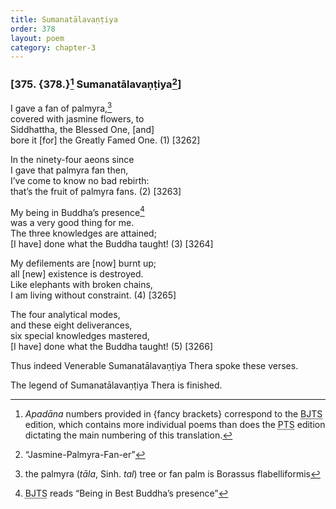 ```yaml
---
title: Sumanatālavaṇṭiya
order: 378
layout: poem
category: chapter-3
---
```


### \[375. {378.}[^1] Sumanatālavaṇṭiya[^2]\]

I gave a fan of palmyra,[^3]  
covered with jasmine flowers, to  
Siddhattha, the Blessed One, \[and\]  
bore it \[for\] the Greatly Famed One. (1) \[3262\]

In the ninety-four aeons since  
I gave that palmyra fan then,  
I’ve come to know no bad rebirth:  
that’s the fruit of palmyra fans. (2) \[3263\]

My being in Buddha’s presence[^4]  
was a very good thing for me.  
The three knowledges are attained;  
\[I have\] done what the Buddha taught! (3) \[3264\]

My defilements are \[now\] burnt up;  
all \[new\] existence is destroyed.  
Like elephants with broken chains,  
I am living without constraint. (4) \[3265\]

The four analytical modes,  
and these eight deliverances,  
six special knowledges mastered,  
\[I have\] done what the Buddha taught! (5) \[3266\]

Thus indeed Venerable Sumanatālavaṇṭiya Thera spoke these verses.

The legend of Sumanatālavaṇṭiya Thera is finished.

[^1]: *Apadāna* numbers provided in {fancy brackets} correspond to the <abbr title="Buddha Jayanthi Tripitaka Series">BJTS</abbr> edition, which contains more individual poems than does the <abbr title="Pali Text Society">PTS</abbr> edition dictating the main numbering of this translation.

[^2]: “Jasmine-Palmyra-Fan-er”

[^3]: the palmyra (*tāla*, Sinh. *tal*) tree or fan palm is Borassus flabelliformis

[^4]: <abbr title="Buddha Jayanthi Tripitaka Series">BJTS</abbr> reads “Being in Best Buddha’s presence”
